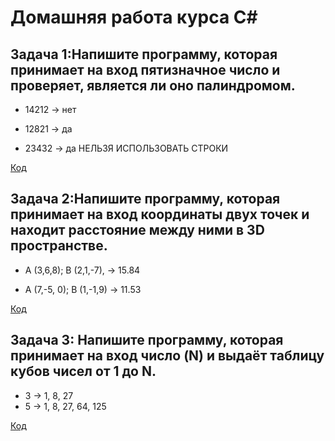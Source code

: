 # Домашняя работа курса С#
## Задача 1:Напишите программу, которая принимает на вход пятизначное число и проверяет, является ли оно палиндромом.

* 14212 -> нет

* 12821 -> да

* 23432 -> да
НЕЛЬЗЯ ИСПОЛЬЗОВАТЬ СТРОКИ
 
[Код](TASK_1/Program.Task_1.cs)

## Задача 2:Напишите программу, которая принимает на вход координаты двух точек и находит расстояние между ними в 3D пространстве.

* A (3,6,8); B (2,1,-7), -> 15.84

* A (7,-5, 0); B (1,-1,9) -> 11.53

[Код](TASK_2/Program.cs)

## Задача 3: Напишите программу, которая принимает на вход число (N) и выдаёт таблицу кубов чисел от 1 до N.

* 3 -> 1, 8, 27
* 5 -> 1, 8, 27, 64, 125
 
[Код](TASK_3/Program.cs)
